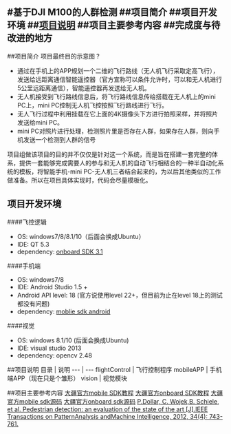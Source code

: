 #基于DJI M100的人群检测
##项目简介
##项目开发环境
##[项目说明](#1)
##项目主要参考内容
##完成度与待改进的地方
----------------------------------------------------
##项目简介
项目最终目的示意图
?
- 通过在手机上的APP规划一个二维的飞行路线（无人机飞行采取定高飞行），发送给远距离通信智能遥控器（官方宣称可以条件允许时，可以和无人机进行5公里远距离通信），智能遥控器再发送给无人机。
- 无人机接受到飞行路线信息后，将飞行路线信息传给搭载在无人机上的mini PC上，mini PC控制无人机飞控按照飞行路线进行飞行。
- 无人飞行过程中利用挂载在它上面的4K摄像头下方进行拍照采样，并将照片发送给mini PC。
- mini PC对照片进行处理，检测照片里是否存在人群，如果存在人群，则向手机发送一个检测到人群的信号<br/>


项目组做该项目的目的并不仅仅是针对这一个系统，而是旨在搭建一套完整的体系，提供一套能够完成需要人的参与和无人机的自动飞行相结合的一种半自动化系统的模板，将智能手机-mini PC-无人机三者结合起来的，为以后其他类似的工作做准备。所以在项目具体实现时，代码会尽量模板化。

## 项目开发环境
####飞控逻辑
- OS:  windows7/8/8.1/10（后面会换成Ubuntu）
- IDE: QT 5.3
- dependency:  [onboard SDK 3.1](https://github.com/dji-sdk/Onboard-SDK)

####手机端
- OS: windows7/8
- IDE: Android Studio 1.5 +
- Android API level: 18 (官方说使用level 22+，但目前为止在level 18上的测试都没有问题)
- dependency: [moblie sdk android](https://github.com/dji-sdk/Mobile-SDK-Android)

####视觉
- OS: windows 8.1/10 (后面会换成Ubuntu)
- IDE: visual studio 2013
- dependency: opencv 2.48

##项目说明
目录                   | 说明
---                     | ---
flightControl    |  飞行控制程序
mobileAPP       |  手机端APP（现在只是个雏形）
vision                |  视觉模块

##项目主要参考内容
[大疆官方mobile SDK教程](https://developer.dji.com/cn/mobile-sdk/documentation/introduction/index.html)
[大疆官方onboard SDK教程](https://developer.dji.com/cn/onboard-sdk/documentation/quick-start/index.html)
[大疆官方mobile sdk源码](https://github.com/dji-sdk/Mobile-SDK-Android)
[大疆官方onboard sdk源码](https://github.com/dji-sdk/Onboard-SDK)
[P.Dollar, C. Wojek,B. Schiele, et al. Pedestrian detection: an evaluation of the state of the art [J].IEEE Transactions on PatternAnalysis andMachine Intelligence, 2012, 34(4): 743-761.](https://www.computer.org/cms/ComputingNow/homepage/2012/0412/T_TP2_PedestrianDetection.pdf)





